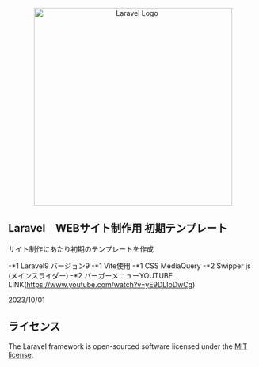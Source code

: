 <p align="center"><a href="https://laravel.com" target="_blank"><img src="https://raw.githubusercontent.com/laravel/art/master/logo-lockup/5%20SVG/2%20CMYK/1%20Full%20Color/laravel-logolockup-cmyk-red.svg" width="400" alt="Laravel Logo"></a></p>


## Laravel　WEBサイト制作用 初期テンプレート

サイト制作にあたり初期のテンプレートを作成

-*1 Laravel9 バージョン9
-*1 Vite使用
-*1 CSS MediaQuery
-*2 Swipper js (メインスライダー)
-*2 バーガーメニューYOUTUBE　LINK(https://www.youtube.com/watch?v=yE9DLIoDwCg)

2023/10/01

## ライセンス

The Laravel framework is open-sourced software licensed under the [MIT license](https://opensource.org/licenses/MIT).
